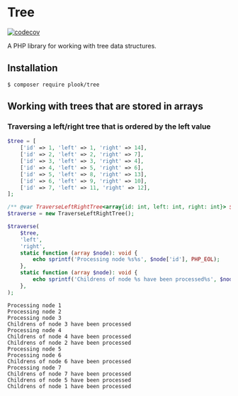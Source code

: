 # Tree

[![codecov](https://codecov.io/gh/pl-github/php-tree/graph/badge.svg?token=7CYQ6TO5GJ)](https://codecov.io/gh/pl-github/php-tree)

A PHP library for working with tree data structures.

## Installation

```shell
$ composer require plook/tree
```

## Working with trees that are stored in arrays

### Traversing a left/right tree that is ordered by the left value

```php
$tree = [
    ['id' => 1, 'left' => 1, 'right' => 14],
    ['id' => 2, 'left' => 2, 'right' => 7],
    ['id' => 3, 'left' => 3, 'right' => 4],
    ['id' => 4, 'left' => 5, 'right' => 6],
    ['id' => 5, 'left' => 8, 'right' => 13],
    ['id' => 6, 'left' => 9, 'right' => 10],
    ['id' => 7, 'left' => 11, 'right' => 12],
];

/** @var TraverseLeftRightTree<array{id: int, left: int, right: int}> $traverse */
$traverse = new TraverseLeftRightTree();

$traverse(
    $tree,
    'left',
    'right',
    static function (array $node): void {
        echo sprintf('Processing node %s%s', $node['id'], PHP_EOL);
    },
    static function (array $node): void {
        echo sprintf('Childrens of node %s have been processed%s', $node['id'], PHP_EOL);
    },
);
```

```text
Processing node 1
Processing node 2
Processing node 3
Childrens of node 3 have been processed
Processing node 4
Childrens of node 4 have been processed
Childrens of node 2 have been processed
Processing node 5
Processing node 6
Childrens of node 6 have been processed
Processing node 7
Childrens of node 7 have been processed
Childrens of node 5 have been processed
Childrens of node 1 have been processed
```
